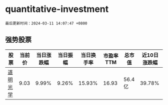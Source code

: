 # quantitative-investment

`最后更新时间：2024-03-11 14:07:47 +0800`

## 强势股票

|股票|当前价|当日涨跌幅|当日振幅|当日换手率|市盈率TTM|总市值|近10日涨跌幅|
|----|----|----|----|----|----|----|----|
|[道明光学](https://xueqiu.com/S/SZ002632)|9.03|9.99%|9.26%|15.93%|16.93|56.4亿|39.78%|

